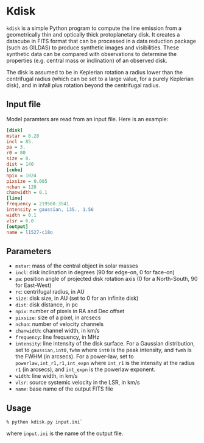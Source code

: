 Kdisk
=====

`kdisk` is a simple Python program to compute the line emission from a
geometrically thin and optically thick protoplanetary disk. It creates
a datacube in FITS format that can be processed in a data reduction
package (such as GILDAS) to produce synthetic images and
visibilities. These synthetic data can be compared with observations
to determine the properties (e.g. central mass or inclination) of an
observed disk.

The disk is assumed to be in Keplerian rotation a radius lower than
the centrifugal radius (which can be set to a large value, for a
purely Keplerian disk), and in infall plus rotation beyond the
centrifugal radius.

Input file
----------

Model paramters are read from an input file. Here is an example:

```ini
[disk]
mstar = 0.20
incl = 85.
pa = 3.
r0 = 80
size = 0.
dist = 140
[cube]
npix = 1024
pixsize = 0.005
nchan = 128
chanwidth = 0.1
[line]
frequency = 219560.3541
intensity = gaussian, 135., 1.56
width = 0.1
vlsr = 6.0
[output]
name = l1527-c18o
```

Parameters
----------

- `mstar`:  mass of the central object in solar masses
- `incl`: disk inclination in degrees (90 for edge-on, 0 for face-on)
- `pa`: position angle of projected disk rotation axis (0 for a
  North-South, 90 for East-West)
- `rc`: centrifugal radius, in AU 
- `size`: disk size, in AU (set to 0 for an infinite disk)
- `dist`: disk distance, in pc
- `npix`: number of pixels in RA and Dec offset
- `pixsize`: size of a pixel, in arcsecs
- `nchan`: number of velocity channels
- `chanwidth`: channel width, in km/s
- `frequency`: line frequency, in MHz
- `intensity`: line intensity of the disk surface. For a Gaussian
  distribution, set to `gaussian,int0,fwhm` where `int0` is the peak
  intensity, and `fwmh` is the FWHM (in arcsecs). For a power-law, set
  to `powerlaw,int_r1,r1,int_expn` where `int_r1` is the intensity at
  the radius `r1` (in arcsecs), and `int_expn` is the powerlaw
  exponent.
- `width`: line width, in km/s
- `vlsr`: source systemic velocity in the LSR, in km/s
- `name`: base name of the output FITS file

Usage
-----

```
% python kdisk.py input.ini`
```

where `input.ini` is the name of the output file.
